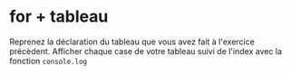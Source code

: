 # for + tableau

Reprenez la déclaration du tableau que vous avez fait à l'exercice précèdent.
Afficher chaque case de votre tableau suivi de l'index avec la fonction `console.log`